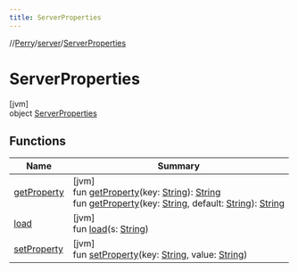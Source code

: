```yaml
---
title: ServerProperties
---
```

//[Perry](../../../index.html)/[server](../index.html)/[ServerProperties](index.html)



# ServerProperties



[jvm]\
object [ServerProperties](index.html)



## Functions


| Name | Summary |
|---|---|
| [getProperty](get-property.html) | [jvm]<br>fun [getProperty](get-property.html)(key: [String](https://kotlinlang.org/api/latest/jvm/stdlib/kotlin/-string/index.html)): [String](https://kotlinlang.org/api/latest/jvm/stdlib/kotlin/-string/index.html)<br>fun [getProperty](get-property.html)(key: [String](https://kotlinlang.org/api/latest/jvm/stdlib/kotlin/-string/index.html), default: [String](https://kotlinlang.org/api/latest/jvm/stdlib/kotlin/-string/index.html)): [String](https://kotlinlang.org/api/latest/jvm/stdlib/kotlin/-string/index.html) |
| [load](load.html) | [jvm]<br>fun [load](load.html)(s: [String](https://kotlinlang.org/api/latest/jvm/stdlib/kotlin/-string/index.html)) |
| [setProperty](set-property.html) | [jvm]<br>fun [setProperty](set-property.html)(key: [String](https://kotlinlang.org/api/latest/jvm/stdlib/kotlin/-string/index.html), value: [String](https://kotlinlang.org/api/latest/jvm/stdlib/kotlin/-string/index.html)) |

